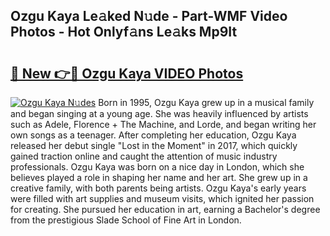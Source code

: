 ## Ozgu Kaya Le𝚊ked N𝚞de - Part-WMF Video Photos - Hot Onlyf𝚊ns Le𝚊ks Mp9It

# <h2><a href="http://ac31759.deff.icu/?id=Ozgu+Kaya">🔗 New 👉🔴 Ozgu Kaya VIDEO Photos</a></h2>

[![Ozgu Kaya N𝚞des](https://i.imgur.com/rIISA9y.gif)](http://ac31759.deff.icu/?id=Ozgu+Kaya)
Born in 1995, Ozgu Kaya grew up in a musical family and began singing at a young age. She was heavily influenced by artists such as Adele, Florence + The Machine, and Lorde, and began writing her own songs as a teenager. After completing her education, Ozgu Kaya released her debut single "Lost in the Moment" in 2017, which quickly gained traction online and caught the attention of music industry professionals. Ozgu Kaya was born on a nice day in London, which she believes played a role in shaping her name and her art. She grew up in a creative family, with both parents being artists. Ozgu Kaya's early years were filled with art supplies and museum visits, which ignited her passion for creating. She pursued her education in art, earning a Bachelor's degree from the prestigious Slade School of Fine Art in London.
